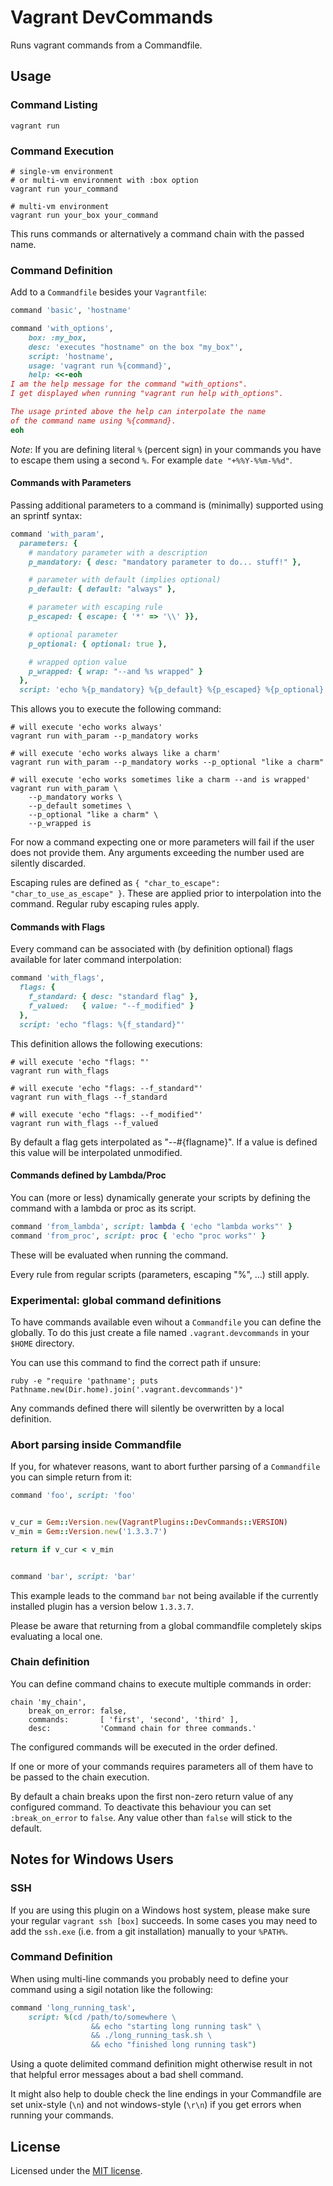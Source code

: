 # Vagrant DevCommands

Runs vagrant commands from a Commandfile.


## Usage

### Command Listing

```shell
vagrant run
```

### Command Execution

```shell
# single-vm environment
# or multi-vm environment with :box option
vagrant run your_command

# multi-vm environment
vagrant run your_box your_command
```

This runs commands or alternatively a command chain with the passed name.

### Command Definition

Add to a `Commandfile` besides your `Vagrantfile`:

```ruby
command 'basic', 'hostname'

command 'with_options',
    box: :my_box,
    desc: 'executes "hostname" on the box "my_box"',
    script: 'hostname',
    usage: 'vagrant run %{command}',
    help: <<-eoh
I am the help message for the command "with_options".
I get displayed when running "vagrant run help with_options".

The usage printed above the help can interpolate the name
of the command name using %{command}.
eoh
```

_Note_: If you are defining literal `%` (percent sign) in your commands you
have to escape them using a second `%`. For example `date "+%%Y-%%m-%%d"`.

#### Commands with Parameters

Passing additional parameters to a command is (minimally) supported using an
sprintf syntax:

```ruby
command 'with_param',
  parameters: {
    # mandatory parameter with a description
    p_mandatory: { desc: "mandatory parameter to do... stuff!" },

    # parameter with default (implies optional)
    p_default: { default: "always" },

    # parameter with escaping rule
    p_escaped: { escape: { '*' => '\\' }},

    # optional parameter
    p_optional: { optional: true },

    # wrapped option value
    p_wrapped: { wrap: "--and %s wrapped" }
  },
  script: 'echo %{p_mandatory} %{p_default} %{p_escaped} %{p_optional} %{p_wrapped}'
```

This allows you to execute the following command:

```shell
# will execute 'echo works always'
vagrant run with_param --p_mandatory works

# will execute 'echo works always like a charm'
vagrant run with_param --p_mandatory works --p_optional "like a charm"

# will execute 'echo works sometimes like a charm --and is wrapped'
vagrant run with_param \
    --p_mandatory works \
    --p_default sometimes \
    --p_optional "like a charm" \
    --p_wrapped is
```

For now a command expecting one or more parameters will fail if the user does
not provide them. Any arguments exceeding the number used are silently
discarded.

Escaping rules are defined as `{ "char_to_escape": "char_to_use_as_escape" }`.
These are applied prior to interpolation into the command. Regular ruby escaping
rules apply.

#### Commands with Flags

Every command can be associated with (by definition optional) flags available
for later command interpolation:

```ruby
command 'with_flags',
  flags: {
    f_standard: { desc: "standard flag" },
    f_valued:   { value: "--f_modified" }
  },
  script: 'echo "flags: %{f_standard}"'
```

This definition allows the following executions:

```shell
# will execute 'echo "flags: "'
vagrant run with_flags

# will execute 'echo "flags: --f_standard"'
vagrant run with_flags --f_standard

# will execute 'echo "flags: --f_modified"'
vagrant run with_flags --f_valued
```

By default a flag gets interpolated as "--#{flagname}". If a value is defined
this value will be interpolated unmodified.

#### Commands defined by Lambda/Proc

You can (more or less) dynamically generate your scripts by defining the
command with a lambda or proc as its script.

```ruby
command 'from_lambda', script: lambda { 'echo "lambda works"' }
command 'from_proc', script: proc { 'echo "proc works"' }
```

These will be evaluated when running the command.

Every rule from regular scripts (parameters, escaping "%", ...) still apply.


### Experimental: global command definitions

To have commands available even wihout a `Commandfile` you can define the
globally. To do this just create a file named `.vagrant.devcommands` in your
`$HOME` directory.

You can use this command to find the correct path if unsure:

```shell
ruby -e "require 'pathname'; puts Pathname.new(Dir.home).join('.vagrant.devcommands')"
```

Any commands defined there will silently be overwritten by a local definition.

### Abort parsing inside Commandfile

If you, for whatever reasons, want to abort further parsing of a `Commandfile`
you can simple return from it:

```ruby
command 'foo', script: 'foo'


v_cur = Gem::Version.new(VagrantPlugins::DevCommands::VERSION)
v_min = Gem::Version.new('1.3.3.7')

return if v_cur < v_min


command 'bar', script: 'bar'
```

This example leads to the command `bar` not being available if the currently
installed plugin has a version below `1.3.3.7`.

Please be aware that returning from a global commandfile completely skips
evaluating a local one.

### Chain definition

You can define command chains to execute multiple commands in order:

```
chain 'my_chain',
    break_on_error: false,
    commands:       [ 'first', 'second', 'third' ],
    desc:           'Command chain for three commands.'
```

The configured commands will be executed in the order defined.

If one or more of your commands requires parameters all of them have to be
passed to the chain execution.

By default a chain breaks upon the first non-zero return value of any configured
command. To deactivate this behaviour you can set `:break_on_error` to `false`.
Any value other than `false` will stick to the default.


## Notes for Windows Users

### SSH

If you are using this plugin on a Windows host system, please make sure your
regular `vagrant ssh [box]` succeeds. In some cases you may need to add the
`ssh.exe` (i.e. from a git installation) manually to your `%PATH%`.

### Command Definition

When using multi-line commands you probably need to define your command using
a sigil notation like the following:

```ruby
command 'long_running_task',
    script: %(cd /path/to/somewhere \
                  && echo "starting long running task" \
                  && ./long_running_task.sh \
                  && echo "finished long running task")
```

Using a quote delimited command definition might otherwise result in not that
helpful error messages about a bad shell command.

It might also help to double check the line endings in your Commandfile are set
unix-style (`\n`) and not windows-style (`\r\n`) if you get errors when running
your commands.


## License

Licensed under the [MIT license](http://opensource.org/licenses/MIT).
